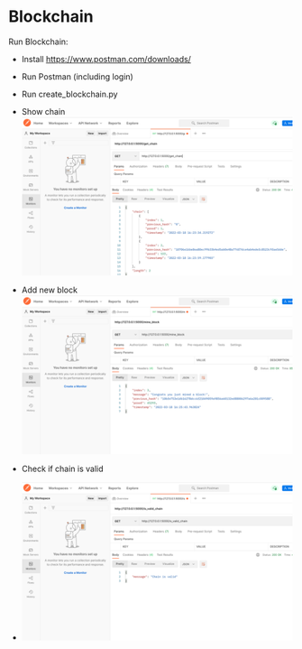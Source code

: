 # Blockchain

Run Blockchain:
- Install https://www.postman.com/downloads/ 
- Run Postman (including login)
- Run create_blockchain.py
- Show chain
![img.png](Readme_screenshots/postman_get_chain.png)

- Add new block
![img_1.png](Readme_screenshots/postman_add_block.png)

- Check if chain is valid
- ![img.png](Readme_screenshots/postman_is_valid_chain.png)
